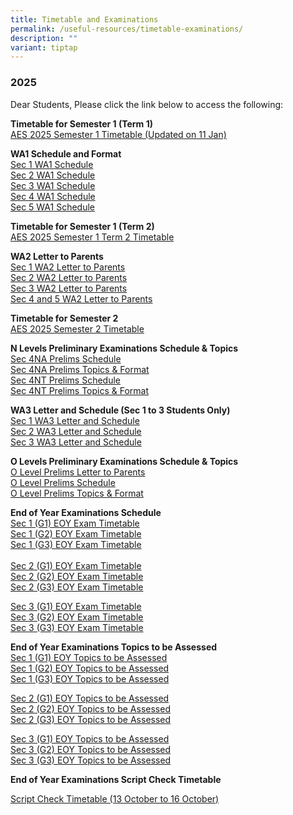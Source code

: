 ```yaml
---
title: Timetable and Examinations
permalink: /useful-resources/timetable-examinations/
description: ""
variant: tiptap
---
```

<h3>2025</h3>
<p>Dear Students, Please click the link below to access the following:</p>
<p><strong>Timetable for Semester 1 (Term 1)</strong>
<br><a href="/files/AES_2025_Semester_1_Timetable__Updated_on_11_Jan_.pdf" rel="noopener noreferrer nofollow" target="_blank">AES 2025 Semester 1 Timetable (Updated on 11 Jan)</a>
</p>
<p><strong>WA1 Schedule and Format</strong>
<br><a href="/files/1__2025_Sec_1_WA1_Schedule.pdf" rel="noopener noreferrer nofollow" target="_blank">Sec 1 WA1 Schedule</a>
<br><a href="/files/2__2025_Sec_2_WA1_Schedule.pdf" rel="noopener noreferrer nofollow" target="_blank">Sec 2 WA1 Schedule</a>
<br><a href="/files/3__2025_Sec_3_WA1_Schedule.pdf" rel="noopener noreferrer nofollow" target="_blank">Sec 3 WA1 Schedule</a>
<br><a href="/files/4__2025_Sec_4_WA1_Schedule.pdf" rel="noopener noreferrer nofollow" target="_blank">Sec 4 WA1 Schedule</a>
<br><a href="/files/5__2025_Sec_5_WA1_Schedule.pdf" rel="noopener noreferrer nofollow" target="_blank">Sec 5 WA1 Schedule</a>
</p>
<p><strong>Timetable for Semester 1 (Term 2)</strong>
<br><a href="/files/AES_2025_SEM1_CLASS_TIMETABLE_Term2__19Mar_.pdf" rel="noopener noreferrer nofollow" target="_blank">AES 2025 Semester 1 Term 2 Timetable</a>
</p>
<p><strong>WA2 Letter to Parents</strong>
<br><a href="/files/Sec_1_WA2_letter.pdf" rel="noopener noreferrer nofollow" target="_blank">Sec 1 WA2 Letter to Parents</a>
<br><a href="/files/Sec_2_WA2_letter.pdf" rel="noopener noreferrer nofollow" target="_blank">Sec 2 WA2 Letter to Parents</a>
<br><a href="/files/Sec_3_WA2_letter.pdf" rel="noopener noreferrer nofollow" target="_blank">Sec 3 WA2 Letter to Parents</a>
<br><a href="/files/Sec_4_and_5_WA2_letter.pdf" rel="noopener noreferrer nofollow" target="_blank">Sec 4 and 5 WA2 Letter to Parents</a>
</p>
<p><strong>Timetable for Semester 2</strong>
<br><a href="/files/AES_2025_SEM2_Final_26Jun_Class.pdf" rel="noopener nofollow" target="_blank">AES 2025 Semester 2 Timetable</a>
</p>
<p><strong>N Levels Preliminary Examinations Schedule &amp; Topics</strong>
<br><a href="/files/4NA_Prelims___Schedule.pdf" rel="noopener nofollow" target="_blank">Sec 4NA Prelims Schedule</a>
<br><a href="/files/4NA_Prelims___Topics_and_Format.pdf" rel="noopener nofollow" target="_blank">Sec 4NA Prelims Topics &amp; Format</a>
<br><a href="/files/4NT_Prelims___Schedule.pdf" rel="noopener nofollow" target="_blank">Sec 4NT Prelims Schedule</a>
<br><a href="/files/4NT_Prelims___Topics_and_Format.pdf" rel="noopener nofollow" target="_blank">Sec 4NT Prelims Topics &amp; Format</a>
</p>
<p><strong>WA3 Letter and Schedule (Sec 1 to 3 Students Only) </strong>
<br><a href="/files/Sec_1_WA3_letter_and_schedule.pdf" rel="noopener nofollow" target="_blank">Sec 1 WA3 Letter and Schedule</a>
<br><a href="/files/Sec_2_WA3_letter_and_schedule.pdf" rel="noopener nofollow" target="_blank">Sec 2 WA3 Letter and Schedule</a>
<br><a href="/files/Sec_3_WA3_letter_and_schedule.pdf" rel="noopener nofollow" target="_blank">Sec 3 WA3 Letter and Schedule</a>
<br>
</p>
<p><strong>O Levels Preliminary Examinations Schedule &amp; Topics</strong>
<br><a href="/files/1__2025_O_Preliminary_Examination___Letter_to_Parents.pdf" rel="noopener nofollow" target="_blank">O Level Prelims Letter to Parents</a>
<br><a href="/files/2__2025_4E5N_Prelim_Timetable.pdf" rel="noopener nofollow" target="_blank">O Level Prelims Schedule</a>
<br><a href="/files/3__2025_O_Preliminary_Examination___Topics_to_be_Assessed.pdf" rel="noopener nofollow" target="_blank">O Level Prelims Topics &amp; Format</a>
</p>
<p><strong>End of Year Examinations Schedule</strong>
<br><a href="/files/2025_S1__G1__EOY_Examination_Timetable.pdf" rel="noopener nofollow" target="_blank">Sec 1 (G1) EOY Exam Timetable</a>
<br><a href="/files/2025_S1__G2__EOY_Examination_Timetable.pdf" rel="noopener nofollow" target="_blank">Sec 1 (G2) EOY Exam Timetable</a>
<br><a href="/files/2025_S1__G3__EOY_Examination_Timetable.pdf" rel="noopener nofollow" target="_blank">Sec 1 (G3) EOY Exam Timetable</a>
<br>
<br><a href="/files/2025_S2__G1__EOY_Examination_Timetable.pdf" rel="noopener nofollow" target="_blank">Sec 2 (G1) EOY Exam Timetable</a>
<br><a href="/files/2025_S2__G2__EOY_Examination_Timetable.pdf" rel="noopener nofollow" target="_blank">Sec 2 (G2) EOY Exam Timetable</a>
<br><a href="/files/2025_S2__G3__EOY_Examination_Timetable.pdf" rel="noopener nofollow" target="_blank">Sec 2 (G3) EOY Exam Timetable</a>
</p>
<p><a href="/files/2025_S3__G1__EOY_Examination_Timetable.pdf" rel="noopener nofollow" target="_blank">Sec 3 (G1) EOY Exam Timetable</a>
<br><a href="/files/2025_S3__G2__EOY_Examination_Timetable.pdf" rel="noopener nofollow" target="_blank">Sec 3 (G2) EOY Exam Timetable</a>
<br><a href="/files/2025_S3__G3__EOY_Examination_Timetable.pdf" rel="noopener nofollow" target="_blank">Sec 3 (G3) EOY Exam Timetable</a>
</p>
<p><strong>End of Year Examinations Topics to be Assessed</strong>
<br><a href="/files/Sec_1__G1__Topics_to_be_Assessed.pdf" rel="noopener nofollow" target="_blank">Sec 1 (G1) EOY Topics to be Assessed</a>
<br><a href="/files/Sec_1__G2__Topics_to_be_Assessed.pdf" rel="noopener nofollow" target="_blank">Sec 1 (G2) EOY Topics to be Assessed</a>
<br><a href="/files/Sec_1__G3__Topics_to_be_Assessed.pdf" rel="noopener nofollow" target="_blank">Sec 1 (G3) EOY Topics to be Assessed</a>
</p>
<p><a href="/files/Sec_2__G1__Topics_to_be_Assessed.pdf" rel="noopener nofollow" target="_blank">Sec 2 (G1) EOY Topics to be Assessed</a>
<br><a href="/files/Sec_2__G2__Topics_to_be_Assessed.pdf" rel="noopener nofollow" target="_blank">Sec 2 (G2) EOY Topics to be Assessed</a>
<br><a href="/files/Sec_2__G3__Topics_to_be_Assessed.pdf" rel="noopener nofollow" target="_blank">Sec 2 (G3) EOY Topics to be Assessed</a>
</p>
<p><a href="/files/Sec_3__G1__Topics_to_be_Assessed.pdf" rel="noopener nofollow" target="_blank">Sec 3 (G1) EOY Topics to be Assessed</a>
<br><a href="/files/Sec_3__G2__Topics_to_be_Assessed.pdf" rel="noopener nofollow" target="_blank">Sec 3 (G2) EOY Topics to be Assessed</a>
<br><a href="/files/Sec_3__G3__Topics_to_be_Assessed.pdf" rel="noopener nofollow" target="_blank">Sec 3 (G3) EOY Topics to be Assessed</a>
</p>
<p><strong>End of Year Examinations Script Check Timetable</strong>
</p>
<p><a href="/files/AES_2025_Scripts_Check_CLASS_TIMETABLE_13_16Oct_5Oct.pdf" rel="noopener nofollow" target="_blank">Script Check Timetable (13 October to 16 October)</a>
</p>
<p></p>
<p></p>
<p>
<br>
</p>